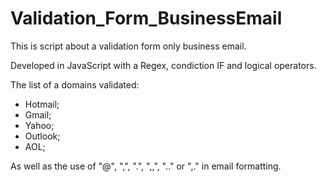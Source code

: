 # Validation_Form_BusinessEmail

This is script about a validation form only business email.

Developed in JavaScript with a Regex, condiction IF and logical operators.

The list of a domains validated:
- Hotmail;
- Gmail;
- Yahoo;
- Outlook;
- AOL;

As well as the use of "@", ",", ".", ",,", ".." or ",."  in email formatting.
